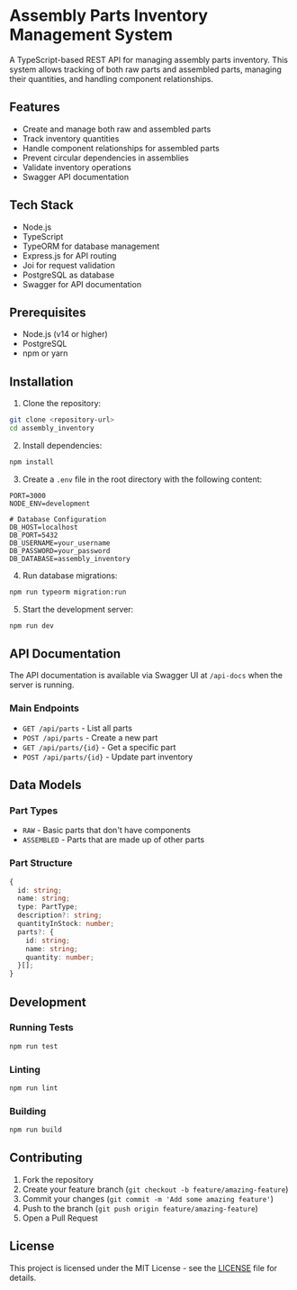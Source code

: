 # Assembly Parts Inventory Management System

A TypeScript-based REST API for managing assembly parts inventory. This system allows tracking of both raw parts and assembled parts, managing their quantities, and handling component relationships.

## Features

- Create and manage both raw and assembled parts
- Track inventory quantities
- Handle component relationships for assembled parts
- Prevent circular dependencies in assemblies
- Validate inventory operations
- Swagger API documentation

## Tech Stack

- Node.js
- TypeScript
- TypeORM for database management
- Express.js for API routing
- Joi for request validation
- PostgreSQL as database
- Swagger for API documentation

## Prerequisites

- Node.js (v14 or higher)
- PostgreSQL
- npm or yarn

## Installation

1. Clone the repository:
```bash
git clone <repository-url>
cd assembly_inventory
```

2. Install dependencies:
```bash
npm install
```

3. Create a `.env` file in the root directory with the following content:
```env
PORT=3000
NODE_ENV=development

# Database Configuration
DB_HOST=localhost
DB_PORT=5432
DB_USERNAME=your_username
DB_PASSWORD=your_password
DB_DATABASE=assembly_inventory
```

4. Run database migrations:
```bash
npm run typeorm migration:run
```

5. Start the development server:
```bash
npm run dev
```

## API Documentation

The API documentation is available via Swagger UI at `/api-docs` when the server is running.

### Main Endpoints

- `GET /api/parts` - List all parts
- `POST /api/parts` - Create a new part
- `GET /api/parts/{id}` - Get a specific part
- `POST /api/parts/{id}` - Update part inventory

## Data Models

### Part Types
- `RAW` - Basic parts that don't have components
- `ASSEMBLED` - Parts that are made up of other parts

### Part Structure
```typescript
{
  id: string;
  name: string;
  type: PartType;
  description?: string;
  quantityInStock: number;
  parts?: {
    id: string;
    name: string;
    quantity: number;
  }[];
}
```

## Development

### Running Tests
```bash
npm run test
```

### Linting
```bash
npm run lint
```

### Building
```bash
npm run build
```

## Contributing

1. Fork the repository
2. Create your feature branch (`git checkout -b feature/amazing-feature`)
3. Commit your changes (`git commit -m 'Add some amazing feature'`)
4. Push to the branch (`git push origin feature/amazing-feature`)
5. Open a Pull Request

## License

This project is licensed under the MIT License - see the [LICENSE](LICENSE) file for details. 
